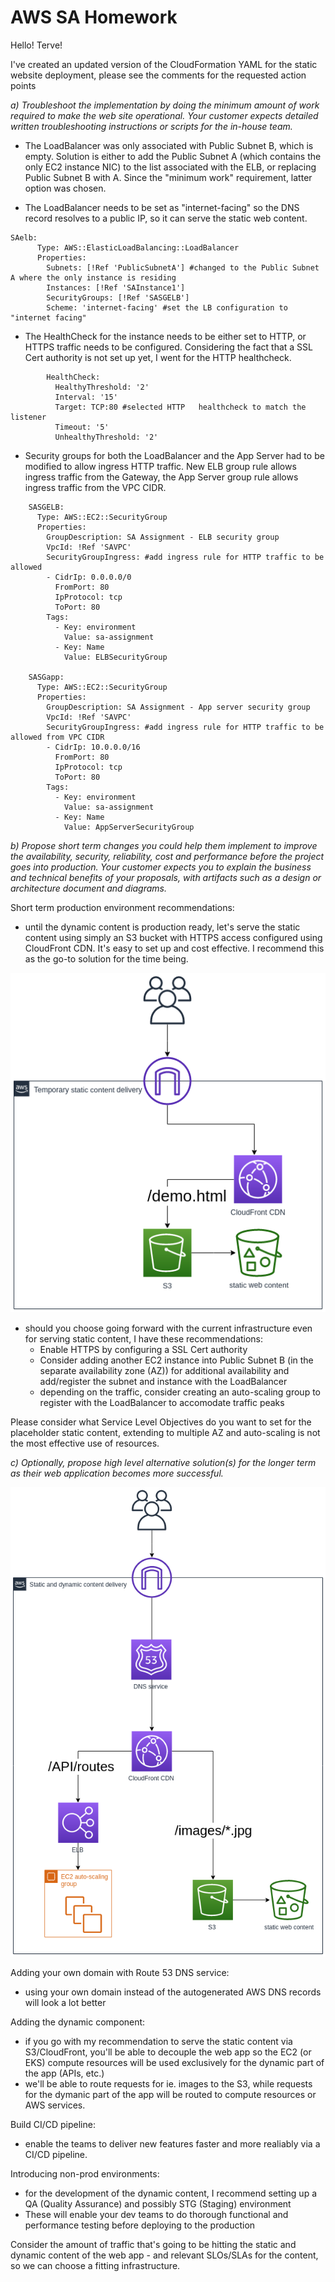 # AWS SA Homework

Hello! Terve!

I've created an updated version of the CloudFormation YAML for the static website deployment, please see the comments for the requested action points

_a) Troubleshoot the implementation by doing the minimum amount of work required to make the web
site operational. Your customer expects detailed written troubleshooting instructions or scripts for the in-house team._

- The LoadBalancer was only associated with Public Subnet B, which is empty. Solution is either to add the Public Subnet A (which contains the only EC2 instance NIC) to the list associated with the ELB, or replacing Public Subnet B with A. Since the "minimum work" requirement, latter option was chosen.

- The LoadBalancer needs to be set as "internet-facing" so the DNS record resolves to a public IP, so it can serve the static web content.

```
SAelb:
      Type: AWS::ElasticLoadBalancing::LoadBalancer
      Properties:
        Subnets: [!Ref 'PublicSubnetA'] #changed to the Public Subnet A where the only instance is residing
        Instances: [!Ref 'SAInstance1']
        SecurityGroups: [!Ref 'SASGELB']
        Scheme: 'internet-facing' #set the LB configuration to "internet facing"
```

- The HealthCheck for the instance needs to be either set to HTTP, or HTTPS traffic needs to be configured. Considering the fact that a SSL Cert authority is not set up yet, I went for the HTTP healthcheck.

```        
        HealthCheck:
          HealthyThreshold: '2'
          Interval: '15'
          Target: TCP:80 #selected HTTP   healthcheck to match the listener
          Timeout: '5'
          UnhealthyThreshold: '2'
```

- Security groups for both the LoadBalancer and the App Server had to be modified to allow ingress HTTP traffic. New ELB group rule allows ingress traffic from the Gateway, the App Server group rule allows ingress traffic from the VPC CIDR.

```
    SASGELB:
      Type: AWS::EC2::SecurityGroup
      Properties:
        GroupDescription: SA Assignment - ELB security group
        VpcId: !Ref 'SAVPC'
        SecurityGroupIngress: #add ingress rule for HTTP traffic to be allowed
        - CidrIp: 0.0.0.0/0
          FromPort: 80
          IpProtocol: tcp
          ToPort: 80
        Tags:
          - Key: environment
            Value: sa-assignment
          - Key: Name
            Value: ELBSecurityGroup

    SASGapp:
      Type: AWS::EC2::SecurityGroup
      Properties:
        GroupDescription: SA Assignment - App server security group
        VpcId: !Ref 'SAVPC'
        SecurityGroupIngress: #add ingress rule for HTTP traffic to be allowed from VPC CIDR
        - CidrIp: 10.0.0.0/16
          FromPort: 80
          IpProtocol: tcp
          ToPort: 80
        Tags:
          - Key: environment
            Value: sa-assignment
          - Key: Name
            Value: AppServerSecurityGroup
```

_b) Propose short term changes you could help them implement to improve the availability, security,
reliability, cost and performance before the project goes into production. Your customer expects you to
explain the business and technical benefits of your proposals, with artifacts such as a design or
architecture document and diagrams._

Short term production environment recommendations:
- until the dynamic content is production ready, let's serve the static content using simply an S3 bucket with HTTPS access configured using CloudFront CDN. 
It's easy to set up and cost effective. I recommend this as the go-to solution for the time being.

![image info](temp-static-content.png)

- should you choose going forward with the current infrastructure even for serving static content, I have these recommendations:
    - Enable HTTPS by configuring a SSL Cert authority
    - Consider adding another EC2 instance into Public Subnet B (in the separate availability zone (AZ)) for additional availability and add/register the subnet and instance with the LoadBalancer
    - depending on the traffic, consider creating an auto-scaling group to register with the LoadBalancer to accomodate traffic peaks


Please consider what Service Level Objectives do you want to set for the placeholder static content, extending to multiple AZ and auto-scaling is not the most effective use of resources.



_c) Optionally, propose high level alternative solution(s) for the longer term as their web application
becomes more successful._

![image info](dynamic-static-content.png)

Adding your own domain with Route 53 DNS service:
- using your own domain instead of the autogenerated AWS DNS records will look a lot better

Adding the dynamic component:
- if you go with my recommendation to serve the static content via S3/CloudFront, you'll be able to decouple the web app so the EC2 (or EKS) compute resources will be used exclusively for the dynamic part of the app (APIs, etc.)
- we'll be able to route requests for ie. images to the S3, while requests for the dymanic part of the app will be routed to compute resources or AWS services.

Build CI/CD pipeline:
- enable the teams to deliver new features faster and more realiably via a CI/CD pipeline. 

Introducing non-prod environments:
- for the development of the dynamic content, I recommend setting up a QA (Quality Assurance) and possibly STG (Staging) environment
-  These will enable your dev teams to do thorough functional and performance testing before deploying to the production

Consider the amount of traffic that's going to be hitting the static and dynamic content of the web app - and relevant SLOs/SLAs for the content, so we can choose a fitting infrastructure.